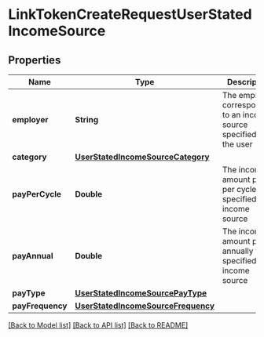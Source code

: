 # LinkTokenCreateRequestUserStatedIncomeSource

## Properties
Name | Type | Description | Notes
------------ | ------------- | ------------- | -------------
**employer** | **String** | The employer corresponding to an income source specified by the user | [optional] 
**category** | [**UserStatedIncomeSourceCategory**](UserStatedIncomeSourceCategory.md) |  | [optional] 
**payPerCycle** | **Double** | The income amount paid per cycle for a specified income source | [optional] 
**payAnnual** | **Double** | The income amount paid annually for a specified income source | [optional] 
**payType** | [**UserStatedIncomeSourcePayType**](UserStatedIncomeSourcePayType.md) |  | [optional] 
**payFrequency** | [**UserStatedIncomeSourceFrequency**](UserStatedIncomeSourceFrequency.md) |  | [optional] 

[[Back to Model list]](../README.md#documentation-for-models) [[Back to API list]](../README.md#documentation-for-api-endpoints) [[Back to README]](../README.md)


